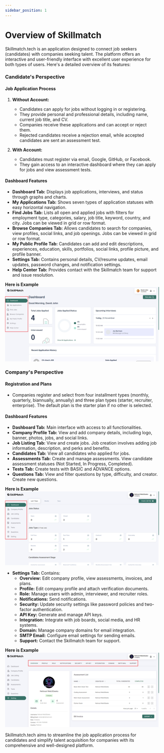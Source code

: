 ```yaml
---
sidebar_position: 1
---
```


# Overview of Skillmatch

Skillmatch.tech is an application designed to connect job seekers (candidates) with companies seeking talent. The platform offers an interactive and user-friendly interface with excellent user experience for both types of users. Here's a detailed overview of its features:

### Candidate's Perspective

#### Job Application Process
1. **Without Account:**
   - Candidates can apply for jobs without logging in or registering.
   - They provide personal and professional details, including name, current job title, and CV.
   - Companies receive these applications and can accept or reject them.
   - Rejected candidates receive a rejection email, while accepted candidates are sent an assessment test.

2. **With Account:**
   - Candidates must register via email, Google, GitHub, or Facebook.
   - They gain access to an interactive dashboard where they can apply for jobs and view assessment tests.
#### Dashboard Features
- **Dashboard Tab:** Displays job applications, interviews, and status through graphs and charts.
- **My Applications Tab:** Shows seven types of application statuses with easy horizontal navigation.
- **Find Jobs Tab:** Lists all open and applied jobs with filters for employment type, categories, salary, job title, keyword, country, and city. Jobs can be viewed in grid or row format.
- **Browse Companies Tab:** Allows candidates to search for companies, view profiles, social links, and job openings. Jobs can be viewed in grid or row format.
- **My Public Profile Tab:** Candidates can add and edit descriptions, experiences, education, skills, portfolios, social links, profile picture, and profile banner.
- **Settings Tab:** Contains personal details, CV/resume updates, email updates, password changes, and notification settings.
- **Help Center Tab:** Provides contact with the Skillmatch team for support and issue resolution.

**Here is Example**
![image info](../../static/img/dashboard-candidate-side.png)
### Company's Perspective

#### Registration and Plans
- Companies register and select from four installment types (monthly, quarterly, biannually, annually) and three plan types (starter, recruiter, enterprise). The default plan is the starter plan if no other is selected.

#### Dashboard Features
- **Dashboard Tab:** Main interface with access to all functionalities.
- **Company Profile Tab:** View and add company details, including logo, banner, photos, jobs, and social links.
- **Job Listing Tab:** View and create jobs. Job creation involves adding job information, description, and perks and benefits.
- **Candidates Tab:** View all candidates who applied for jobs.
- **Assessments Tab:** Create and manage assessments. View candidate assessment statuses (Not Started, In Progress, Completed).
- **Tests Tab:** Create tests with BASIC and ADVANCE options.
- **Questions Tab:** View and filter questions by type, difficulty, and creator. Create new questions.

**Here is Example**
  ![image info](../../static/img/company-sidebar.png)
- **Settings Tab:** Contains:
  - **Overview:** Edit company profile, view assessments, invoices, and plans.
  - **Profile:** Edit company profile and attach verification documents.
  - **Role:** Manage users with admin, interviewer, and recruiter roles.
  - **Notifications:** Send notifications.
  - **Security:** Update security settings like password policies and two-factor authentication.
  - **API Key:** Generate and manage API keys.
  - **Integration:** Integrate with job boards, social media, and HR systems.
  - **Domain:** Manage company domains for email integration.
  - **SMTP Email:** Configure email settings for sending emails.
  - **Support:** Contact the Skillmatch team for support.

**Here is Example**
  ![image info](../../static/img/company-settings-navbar.png)

Skillmatch.tech aims to streamline the job application process for candidates and simplify talent acquisition for companies with its comprehensive and well-designed platform.